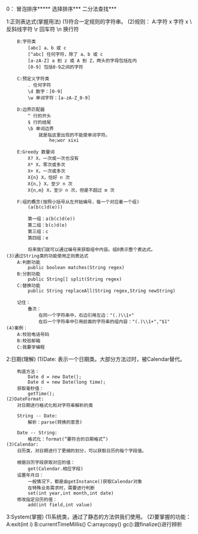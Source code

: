 0：
	冒泡排序*****
	选择排序***
	二分法查找***

1:正则表达式(掌握用法)
	(1)符合一定规则的字符串。
	(2)规则：
		A:字符
			x 字符 x
			\\ 反斜线字符
			\r 回车符
			\n 换行符

		B:字符类
			[abc] a、b 或 c
			[^abc] 任何字符，除了 a、b 或 c  
			[a-zA-Z] a 到 z 或 A 到 Z，两头的字母包括在内 
			[0-9] 包括0-9之间的字符

		C:预定义字符类
			. 任何字符 
			\d 数字：[0-9] 
			\w 单词字符：[a-zA-Z_0-9] 

		D:边界匹配器
			^ 行的开头 
			$ 行的结尾 
			\b 单词边界
				就是指这里出现的不能使单词字符。 
					he;wor xixi
				
		E:Greedy 数量词 
			X? X，一次或一次也没有 
			X* X，零次或多次 
			X+ X，一次或多次 
			X{n} X，恰好 n 次 
			X{n,} X，至少 n 次 
			X{n,m} X，至少 n 次，但是不超过 m 次 

		F:组的概念(按照小括号从左开始编号，每一个对应着一个组)
			(a(b(c)d(e)))

			第一组：a(b(c)d(e))
			第二组：b(c)d(e)
			第三组：c
			第四组：e

			将来我们就可以通过编号来获取组中内容。组0表示整个表达式。
	(3)通过String类的功能使用正则表达式
		A:判断功能
			public boolean matches(String regex)
		B:分割功能
			public String[] split(String regex)
		C:替换功能
			public String replaceAll(String regex,String newString)

		记住：
			叠次：
				在同一个字符串中，右边引用左边："(.)\\1+"
				在后一个字符串中引用前面的字符串的组内容："(.)\\1+","$1"
	(4)案例：
		A:校验电话号码
		B:校验邮箱
		C:我要学编程

2:日期(理解)
	(1)Date:
		表示一个日期类。大部分方法过时，被Calendar替代。

		构造方法：
			Date d = new Date();
			Date d = new Date(long time);
		获取毫秒值：
			getTime();
	(2)DateFormat:
		对日期进行格式化和对字符串解析的类

		String -- Date:
			解析：parse(转换的意思)

		Date -- String:
			格式化：format(“要符合的日期格式”)
	(3)Calendar:
		日历类，对日期进行了更细的划分，可以获取日历的每个字段值。

		根据日历字段获取对应的值：
			get(Calendar.相应字段)
		设置年月日：
			一般情况下，都是由getInstance()获取Calendar对象
			在特殊业务需求时，需要进行判断
			set(int year,int month,int date)
		修改指定日历的值：
			add(int field,int value)

3:System(掌握)
	(1)系统类，通过了静态的方法供我们使用。
	(2)要掌握的功能：
		A:exit(int i)
		B:currentTimeMillis()
		C:arraycopy()
	gc():跟finalize()进行辨析
